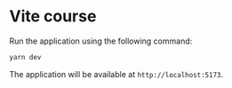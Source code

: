 # Vite course

Run the application using the following command:

```bash
yarn dev
```

The application will be available at `http://localhost:5173`.
